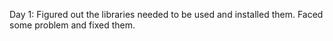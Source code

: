Day 1: Figured out the libraries needed to be used and installed them. Faced some problem and fixed them.
